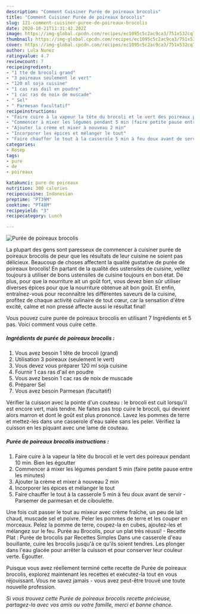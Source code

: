 ```yaml
---
description: "Comment Cuisiner Purée de poireaux brocolis"
title: "Comment Cuisiner Purée de poireaux brocolis"
slug: 121-comment-cuisiner-puree-de-poireaux-brocolis
date: 2020-10-21T11:31:42.202Z
image: https://img-global.cpcdn.com/recipes/ec1095c5c2ac9ca3/751x532cq70/puree-de-poireaux-brocolis-photo-principale-de-la-recette.jpg
thumbnail: https://img-global.cpcdn.com/recipes/ec1095c5c2ac9ca3/751x532cq70/puree-de-poireaux-brocolis-photo-principale-de-la-recette.jpg
cover: https://img-global.cpcdn.com/recipes/ec1095c5c2ac9ca3/751x532cq70/puree-de-poireaux-brocolis-photo-principale-de-la-recette.jpg
author: Lula Nunez
ratingvalue: 4.7
reviewcount: 7
recipeingredient:
- "1 tte de brocoli grand"
- "3 poireaux seulement le vert"
- "120 ml soja cuisine"
- "1 cas ras dail en poudre"
- "1 cac ras de noix de muscade"
- " Sel"
- " Parmesan facultatif"
recipeinstructions:
- "Faire cuire à la vapeur la tête du brocoli et le vert des poireaux pendant 10 min. Bien les égoutter"
- "Commencer à mixer les légumes pendant 5 min (faire petite pause entre les minutes)"
- "Ajouter la crème et mixer à nouveau 2 min"
- "Incorporer les épices et mélanger le tout"
- "Faire chauffer le tout à la casserole 5 min à feu doux avant de servir Parsemer de parmesan et de ciboulette."
categories:
- Resep
tags:
- pure
- de
- poireaux

katakunci: pure de poireaux 
nutrition: 300 calories
recipecuisine: Indonesian
preptime: "PT39M"
cooktime: "PT48M"
recipeyield: "3"
recipecategory: Lunch

---
```



![Purée de poireaux brocolis](https://img-global.cpcdn.com/recipes/ec1095c5c2ac9ca3/751x532cq70/puree-de-poireaux-brocolis-photo-principale-de-la-recette.jpg)

La plupart des gens sont paresseux de commencer à cuisiner purée de poireaux brocolis de peur que les résultats de leur cuisine ne soient pas délicieux. Beaucoup de choses affectent la qualité gustative de purée de poireaux brocolis! En partant de la qualité des ustensiles de cuisine, veillez toujours à utiliser de bons ustensiles de cuisine toujours en bon état. De plus, pour que la nourriture ait un goût fort, vous devez bien sûr utiliser diverses épices pour que la nourriture obtenue ait bon goût. Et enfin, entraînez-vous pour reconnaître les différentes saveurs de la cuisine, profitez de chaque activité culinaire de tout cœur, car la sensation d'être excité, calme et non pressé affecte aussi le résultat final!

<!--inarticleads1-->

Vous pouvez cuire purée de poireaux brocolis en utilisant 7 Ingrédients et 5 pas. Voici comment vous cuire cette.

##### Ingrédients de purée de poireaux brocolis :

1. Vous avez besoin 1 tête de brocoli (grand)
1. Utilisation 3 poireaux (seulement le vert)
1. Vous devez vous préparer 120 ml soja cuisine
1. Fournir 1 cas ras d&#39;ail en poudre
1. Vous avez besoin 1 cac ras de noix de muscade
1. Préparer  Sel
1. Vous avez besoin  Parmesan (facultatif)


Vérifier la cuisson avec la pointe d&#39;un couteau : le brocoli est cuit lorsqu&#39;il est encore vert, mais tendre. Ne faites pas trop cuire le brocoli, qui devient alors marron et dont le goût est plus prononcé. Lavez les pommes de terre et mettez-les dans une casserole d&#39;eau salée sans les peler. Vérifiez la cuisson en les piquant avec une lame de couteau. 

<!--inarticleads2-->

##### Purée de poireaux brocolis instructions :

1. Faire cuire à la vapeur la tête du brocoli et le vert des poireaux pendant 10 min. Bien les égoutter
1. Commencer à mixer les légumes pendant 5 min (faire petite pause entre les minutes)
1. Ajouter la crème et mixer à nouveau 2 min
1. Incorporer les épices et mélanger le tout
1. Faire chauffer le tout à la casserole 5 min à feu doux avant de servir - Parsemer de parmesan et de ciboulette.


Une fois cuit passer le tout au mixeur avec crème fraîche, un peu de lait chaud, muscade sel et poivre. Peler les pommes de terre et les couper en morceaux. Pelez la pomme de terre, coupez-la en cubes, ajoutez-les et mélangez sur le feu. Purée au Brocolis, pour un plat très réussi! - Recette Plat : Purée de brocolis par Recettes Simples Dans une casserole d&#39;eau bouillante, cuire les brocolis jusqu&#39;à ce qu&#39;ils soient tendres. Les plonger dans l&#39;eau glacée pour arrêter la cuisson et pour conserver leur couleur verte. Égoutter. 

<!--inarticleads1-->

<p>
Puisque vous avez réellement terminé cette recette de Purée de poireaux brocolis, explorez maintenant les recettes et exécutez-la tout en vous réjouissant. Vous ne savez jamais - vous avez peut-être trouvé une toute nouvelle profession.
</p>

<p>
<i>Si vous trouvez cette Purée de poireaux brocolis recette précieuse, partagez-la avec vos amis ou votre famille, merci et bonne chance.</i>
</p>
